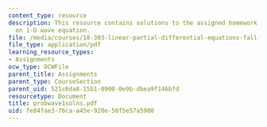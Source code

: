 ```yaml
---
content_type: resource
description: This resource contains solutions to the assigned homework problems based
  on 1-D wave equation.
file: /media/courses/18-303-linear-partial-differential-equations-fall-2006/fe84fae376caa45e920e58f5e57a5900_probwave1solns.pdf
file_type: application/pdf
learning_resource_types:
- Assignments
ocw_type: OCWFile
parent_title: Assignments
parent_type: CourseSection
parent_uid: 521c6da8-15b1-0900-0e9b-dbea9f146bfd
resourcetype: Document
title: probwave1solns.pdf
uid: fe84fae3-76ca-a45e-920e-58f5e57a5900
---
```

